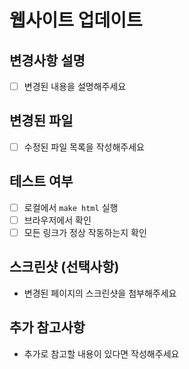 # 웹사이트 업데이트

## 변경사항 설명
- [ ] 변경된 내용을 설명해주세요

## 변경된 파일
- [ ] 수정된 파일 목록을 작성해주세요

## 테스트 여부
- [ ] 로컬에서 `make html` 실행
- [ ] 브라우저에서 확인
- [ ] 모든 링크가 정상 작동하는지 확인

## 스크린샷 (선택사항)
- 변경된 페이지의 스크린샷을 첨부해주세요

## 추가 참고사항
- 추가로 참고할 내용이 있다면 작성해주세요

